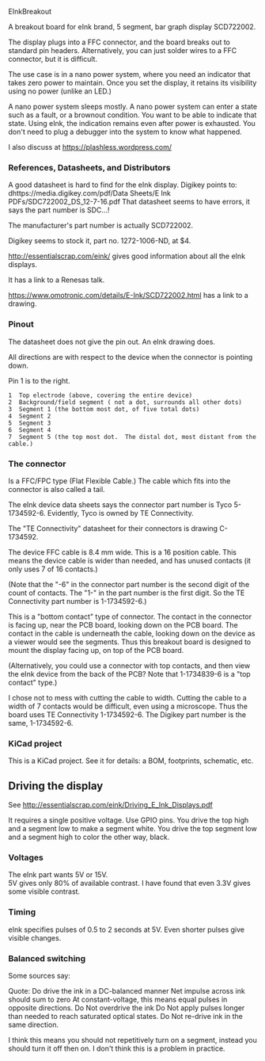 EInkBreakout

A breakout board for eInk brand, 5 segment, bar graph display SCD722002.

The display plugs into a FFC connector, and the board breaks out to standard pin headers.
Alternatively, you can just solder wires to a FFC connector, but it is difficult.

The use case is in a nano power system,
where you need an indicator that takes zero power to maintain.
Once you set the display, it retains its visibility using no power (unlike an LED.)

A nano power system sleeps mostly.
A nano power system can enter a state such as a fault, or a brownout condition.
You want to be able to indicate that state.
Using eInk, the indication remains even after power is exhausted.
You don't need to plug a debugger into the system to know what happened.

I also discuss at https://plashless.wordpress.com/


### References, Datasheets, and Distributors

A good datasheet is hard to find for the eInk display.
Digikey points to:  dhttps://media.digikey.com/pdf/Data Sheets/E Ink PDFs/SDC722002_DS_12-7-16.pdf
That datasheet seems to have errors, it says the part number is SDC...!

The manufacturer's part number is actually SCD722002.

Digikey seems to stock it, part no. 1272-1006-ND, at $4.

http://essentialscrap.com/eink/ gives good information about all the eInk displays.

It has a link to a Renesas talk.

https://www.omotronic.com/details/E-Ink/SCD722002.html has a link to a drawing.


### Pinout

The datasheet does not give the pin out.
An eInk drawing does.

All directions are with respect to the device when the connector is pointing down.

Pin 1 is to the right.

    1  Top electrode (above, covering the entire device)
    2  Background/field segment ( not a dot, surrounds all other dots)
    3  Segment 1 (the bottom most dot, of five total dots)
    4  Segment 2
    5  Segment 3
    6  Segment 4
    7  Segment 5 (the top most dot.  The distal dot, most distant from the cable.)


### The connector

Is a FFC/FPC type (Flat Flexible Cable.)
The cable which fits into the connector is also called a tail.

The eInk device data sheets says the connector part number is Tyco 5-1734592-6.
Evidently, Tyco is owned by TE Connectivity.

The "TE Connectivity" datasheet for their connectors is drawing C-1734592.

The device FFC cable is 8.4 mm wide.
This is a 16 position cable.
This means the device cable is wider than needed, and has unused contacts
(it only uses 7 of 16 contacts.)

(Note that the "-6" in the connector part number is the second digit of the count of contacts.
The "1-" in the part number is the first digit.
So the TE Connectivity part number is 1-1734592-6.)

This is a "bottom contact" type of connector.
The contact in the connector is facing up, near the PCB board, looking down on the PCB board.
The contact in the cable is underneath the cable, looking down on the device as a viewer would see the segments.
Thus this breakout board is designed to mount the display facing up, on top of the PCB board.

(Alternatively, you could use a connector with top contacts, and then view the eInk device from the back of the PCB?
Note that 1-1734839-6 is a "top contact" type.)

I chose not to mess with cutting the cable to width.
Cutting the cable to a width of 7 contacts would be difficult, even using a microscope.
Thus the board uses TE Connectivity 1-1734592-6.
The Digikey part number is the same, 1-1734592-6.


### KiCad project

This is a KiCad project.
See it for details: a BOM, footprints, schematic, etc.


## Driving the display

See http://essentialscrap.com/eink/Driving_E_Ink_Displays.pdf

It requires a single positive voltage.
Use GPIO pins.
You drive the top high and a segment low to make a segment white.
You drive the top segment low and a segment high to color the other way, black.

### Voltages

The eInk part wants 5V or 15V.  
5V gives only 80% of available contrast.
I have found that even 3.3V gives some visible contrast.

### Timing

eInk specifies pulses of 0.5 to 2 seconds at 5V.
Even shorter pulses give visible changes.


### Balanced switching

Some sources say:

Quote:
Do drive the ink in a DC-balanced manner
Net impulse across ink should sum to zero
At constant-voltage, this means equal pulses in opposite directions.
Do Not overdrive the ink
Do Not apply pulses longer than needed to reach saturated optical states.
Do Not re-drive ink in the same direction.

I think this means you should not repetitively turn on a segment,
instead you should turn it off then on.
I don't think this is a problem in practice.






